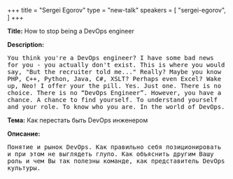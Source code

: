 +++
title = "Sergei Egorov"
type = "new-talk"
speakers = [
        "sergei-egorov",
]
+++
<div class="span-15  ">
  <div class="span-15  last ">
  <p><strong>Title:</strong>
How to stop being a DevOps engineer
</p>

<p><strong>Description:</strong></p>

<p><pre style='white-space: pre-wrap;       /* Since CSS 2.1 */
    white-space: -moz-pre-wrap;  /* Mozilla, since 1999 */
    white-space: -pre-wrap;      /* Opera 4-6 */
    white-space: -o-pre-wrap;    /* Opera 7 */
    word-wrap: break-word;     '>
You think you're a DevOps engineer? I have some bad news for you - you actually don't exist. This is where you would say, "But the recruiter told me..." Really? Maybe you know PHP, C++, Python, Java, C#, XSLT? Perhaps even Excel? Wake up, Neo! I offer your the pill. Yes. Just one. There is no choice. There is no “DevOps Engineer”. However, you have a chance. A chance to find yourself. To understand yourself and your role. To know who you are. In the world of DevOps.
</pre>

</p>
  
  <p><strong>Тема:</strong>
Как перестать быть DevOps инженером
</p>

<p><strong>Описание:</strong></p>

<p><pre style='white-space: pre-wrap;       /* Since CSS 2.1 */
    white-space: -moz-pre-wrap;  /* Mozilla, since 1999 */
    white-space: -pre-wrap;      /* Opera 4-6 */
    white-space: -o-pre-wrap;    /* Opera 7 */
    word-wrap: break-word;     '>
Понятие и рынок DevOps. Как правильно себя позиционировать и при этом не выглядеть глупо. Как объяснить другим Вашу роль и чем Вы так полезны команде, как представитель DevOps культуры.

</pre>
</p>
  </div>
</div>
